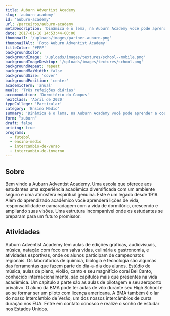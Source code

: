 ```yaml
---
title: Auburn Adventist Academy
slug: 'auburn-academy'
id: 'auburn-academy'
url: /parceiros/auburn-academy
metaDescription: 'Dinâmica é o lema, na Auburn Academy você pode aprender a costurar, cozinhar e até mesmo ter conhecimento de salva-vidas. Isto porque o colégio permite você canalizar sua habilidade e ser o melhor na área que você escolher. Próximo da cidade de Seattle, é perto do primeiro Starbucks do mundo, a Microsoft e onde tudo começou com a Boeing aviação.'
date: 2017-01-16 14:53:44+00:00
thumbnail: '/uploads/images/partner-auburn.png'
thumbnailAlt: 'Foto Auburn Adventist Academy'
titleColor: '#FFF'
backgroundColor:
backgroundImage: '/uploads/images/textures/school--mobile.png'
backgroundImageDesktop: '/uploads/images/textures/school.png'
backgroundRepeat: repeat
backgroundMaxWidth: false
backgroundSize: 'cover'
backgroundPosition: 'center'
academicTerm: 'anual'
meals: 'Três refeições diárias'
accommodation: 'Dormitório do Campus'
nextClass: 'Abril de 2020'
typeCollege: 'Particular'
category: 'Ensino Médio'
summary: 'Dinâmica é o lema, na Auburn Academy você pode aprender a costurar, cozinhar e até mesmo ter conhecimento de salva-vidas. Isto porque o colégio permite você canalizar sua habilidade e ser o melhor na área que você escolher. Próximo da cidade de Seattle, é perto do primeiro Starbucks do mundo, a Microsoft e onde tudo começou com a Boeing aviação.'
form: "auburn"
draft: false
pricing: true
programs:
  - futebol
  - ensino-medio
  - intercambio-de-verao
  - intercambio-de-inverno
---
```


## Sobre

Bem vindo a Auburn Adventist Academy. Uma escola que oferece aos estudantes uma experiência acadêmica diversificada com um ambiente seguro e uma atmosfera espiritual genuína. Este é um legado desde 1919. Além do aprendizado acadêmico você aprenderá lições de vida, responsabilidade e camaradagem com a vida de dormitório, crescendo e ampliando suas visões. Uma estrutura incomparável onde os estudantes se preparam para um futuro promissor.

## Atividades

Auburn Adventist Academy tem aulas de edições gráficas, audiovisuais, música, natação com foco em salva vidas, culinária e gastronomia, e atividades esportivas, onde os alunos participam de campeonatos regionais.
Os laboratórios de química, biologia e tecnologia são algumas das ferramentas que fazem parte do dia-a-dia dos alunos. Estúdio de música, aulas de piano, violão, canto e seu magnifício coral Bel Canto, conhecido internacionalmente, são capítulos mais que presentes na vida acadêmica. Um capitulo a parte são as aulas de pilotagem e seu aeroporto privativo. O aluno da BMA pode ter aulas de vôo durante seu High School e ao se formar ser um piloto com licença americana. A BMA também é o lar do nosso Intercâmbio de Verão, um dos nossos intercâmbios de curta duração nos EUA. Entre em contato conosco e realize o sonho de estudar nos Estados Unidos.
